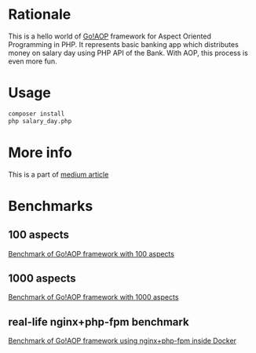 # Rationale
This is a hello world of [Go!AOP](https://github.com/goaop/framework) framework for Aspect Oriented Programming
in PHP.
It represents basic banking app which distributes money on salary day using PHP API of the Bank. 
With AOP, this process is even more fun.

# Usage
```bash
composer install
php salary_day.php
```

# More info
This is a part of [medium article](https://medium.com) 

# Benchmarks
## 100 aspects
[Benchmark of Go!AOP framework with 100 aspects](https://github.com/ivastly/goaop-hello-world/tree/benchmark)

## 1000 aspects
[Benchmark of Go!AOP framework with 1000 aspects](https://github.com/ivastly/goaop-hello-world/tree/bench-1000)

## real-life nginx+php-fpm benchmark
[Benchmark of Go!AOP framework using nginx+php-fpm inside Docker](https://github.com/ivastly/goaop-hello-world/tree/benchmark-docker)

